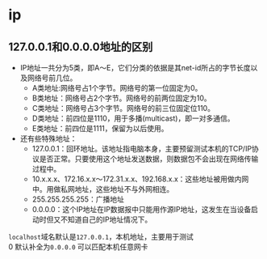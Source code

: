 # ip

## 127.0.0.1和0.0.0.0地址的区别

- IP地址一共分为5类，即A～E，它们分类的依据是其net-id所占的字节长度以及网络号前几位。
  - A类地址:网络号占1个字节。网络号的第一位固定为0。
  - B类地址：网络号占2个字节。网络号的前两位固定为10。
  - C类地址：网络号占3个字节。网络号的前三位固定位110。
  - D类地址：前四位是1110，用于多播(multicast)，即一对多通信。
  - E类地址：前四位是1111，保留为以后使用。
- 还有些特殊地址：
  - 127.0.0.1：回环地址。该地址指电脑本身，主要预留测试本机的TCP/IP协议是否正常。只要使用这个地址发送数据，则数据包不会出现在网络传输过程中。
  - 10.x.x.x、172.16.x.x～172.31.x.x、192.168.x.x：这些地址被用做内网中。用做私网地址，这些地址不与外网相连。
  - 255.255.255.255：广播地址
  - 0.0.0.0：这个IP地址在IP数据报中只能用作源IP地址，这发生在当设备启动时但又不知道自己的IP地址情况下。

`localhost`域名默认是`127.0.0.1`，本机地址，主要用于测试  
0 默认补全为`0.0.0.0` 可以匹配本机任意网卡